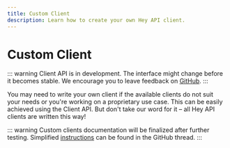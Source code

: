 ```yaml
---
title: Custom Client
description: Learn how to create your own Hey API client.
---
```


# Custom Client

::: warning
Client API is in development. The interface might change before it becomes stable. We encourage you to leave feedback on [GitHub](https://github.com/hey-api/openapi-ts/issues/1213).
:::

You may need to write your own client if the available clients do not suit your needs or you're working on a proprietary use case. This can be easily achieved using the Client API. But don't take our word for it – all Hey API clients are written this way!

::: warning
Custom clients documentation will be finalized after further testing. Simplified [instructions](https://github.com/hey-api/openapi-ts/issues/1213#issuecomment-2765206344) can be found in the GitHub thread.
:::

<!--@include: ../../partials/examples.md-->
<!--@include: ../../partials/sponsors.md-->
